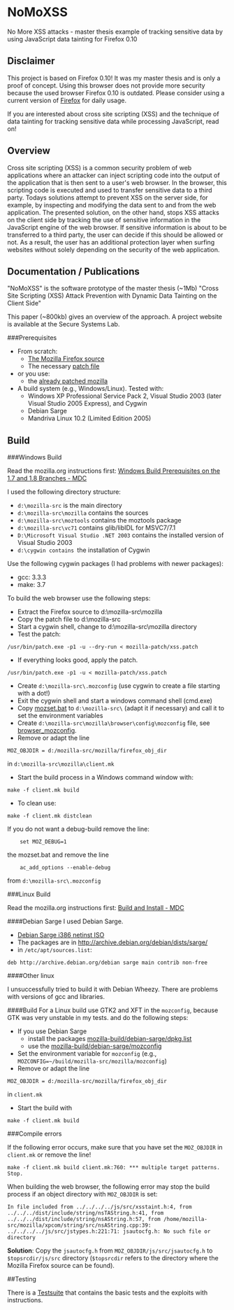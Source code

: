 # NoMoXSS
No More XSS attacks - master thesis example of tracking sensitive data by using JavaScript data tainting for Firefox 0.10

## Disclaimer

This project is based on Firefox 0.10! It was my master thesis and is only a proof of concept. Using this browser does not provide more security because the used browser Firefox 0.10 is outdated. Please consider using a current version of [Firefox](https://www.mozilla.org/en-US/firefox/new/) for daily usage.

If you are interested about cross site scripting (XSS) and the technique of data tainting for tracking sensitive data while processing JavaScript, read on!

## Overview

Cross site scripting (XSS) is a common security problem of web applications where an attacker can inject scripting code into the output of the application that is then sent to a user's web browser. In the browser, this scripting code is executed and used to transfer sensitive data to a third party. Todays solutions attempt to prevent XSS on the server side, for example, by inspecting and modifying the data sent to and from the web application. The presented solution, on the other hand, stops XSS attacks on the client side by tracking the use of sensitive information in the JavaScript engine of the web browser. If sensitive information is about to be transferred to a third party, the user can decide if this should be allowed or not. As a result, the user has an additional protection layer when surfing websites without solely depending on the security of the web application.

## Documentation / Publications

"NoMoXSS" is the software prototype of the master thesis (~1Mb) "Cross Site Scripting (XSS) Attack Prevention with Dynamic Data Tainting on the Client Side"

This paper (~800kb) gives an overview of the approach.
A project website is available at the Secure Systems Lab.

###Prerequisites

* From scratch:
  * [The Mozilla Firefox source](http://ftp.mozilla.org/pub/mozilla.org/firefox/releases/0.10.1/firefox-1.0PR-source.tar.bz2)
  * The necessary [patch file](mozilla-patch/xss.patch)
* or you use:
  * the [already patched mozilla](mozilla/)
* A build system (e.g., Windows/Linux). Tested with:
  * Windows XP Professional Service Pack 2, Visual Studio 2003 (later Visual Studio 2005 Express), and Cygwin
  * Debian Sarge
  * Mandriva Linux 10.2 (Limited Edition 2005)

## Build

###Windows Build

Read the mozilla.org instructions first: [Windows Build Prerequisites on the 1.7 and 1.8 Branches - MDC](http://developer.mozilla.org/en/docs/Windows_Build_Prerequisites_on_the_1.7_and_1.8_Branches)

I used the following directory structure:

* `d:\mozilla-src` is the main directory
* `d:\mozilla-src\mozilla` contains the sources
* `d:\mozilla-src\moztools` contains the moztools package
* `d:\mozilla-src\vc71` contains glib/libIDL for MSVC7/7.1
* `D:\Microsoft Visual Studio .NET 2003` contains the installed version of Visual Studio 2003
* `d:\cygwin contains `the installation of Cygwin

Use the following cygwin packages (I had problems with newer packages):

* gcc: 3.3.3
* make: 3.7

To build the web browser use the following steps:

* Extract the Firefox source to d:\mozilla-src\mozilla
* Copy the patch file to d:\mozilla-src
* Start a cygwin shell, change to d:\mozilla-src\mozilla directory
* Test the patch:

`/usr/bin/patch.exe -p1 -u --dry-run < mozilla-patch/xss.patch`

* If everything looks good, apply the patch.

`/usr/bin/patch.exe -p1 -u < mozilla-patch/xss.patch`

* Create `d:\mozilla-src\.mozconfig` (use cygwin to create a file starting with a dot!)
* Exit the cygwin shell and start a windows command shell (cmd.exe)
* Copy [mozset.bat](mozilla-build/windows/mozset.bat) to `d:\mozilla-src\` (adapt it if necessary) and call it to set the environment variables
* Create `d:\mozilla-src\mozilla\browser\config\mozconfig` file, see [browser_mozconfig](mozilla-build/windows/browser_mozconfig).
* Remove or adapt the line

`MOZ_OBJDIR = d:/mozilla-src/mozilla/firefox_obj_dir`

in `d:\mozilla-src\mozilla\client.mk`
* Start the build process in a Windows command window with:

`make -f client.mk build`

* To clean use:

`make -f client.mk distclean`


If you do not want a debug-build remove the line:

`    set MOZ_DEBUG=1`

 the mozset.bat and remove the line

`    ac_add_options --enable-debug`

from `d:\mozilla-src\.mozconfig`

###Linux Build

Read the mozilla.org instructions first: [Build and Install - MDC](http://developer.mozilla.org/en/docs/Build_and_Install)

####Debian Sarge
I used Debian Sarge.
  * [Debian Sarge i386 netinst ISO](http://cdimage.debian.org/cdimage/archive/3.1_r8/i386/iso-cd/debian-31r8-i386-netinst.iso)
  * The packages are in http://archive.debian.org/debian/dists/sarge/
  * in `/etc/apt/sources.list`:
  
`deb http://archive.debian.org/debian sarge main contrib non-free`

####Other linux

I unsuccessfully tried to build it with Debian Wheezy. There are problems with versions of gcc and libraries.

####Build
For a Linux build use GTK2 and XFT in the `mozconfig`, because GTK was very unstable in my tests.
and do the following steps:

* If you use Debian Sarge
  * install the packages [mozilla-build/debian-sarge/dpkg.list](mozilla-build/debian-sarge/dpkg.list)
  * use the [mozilla-build/debian-sarge/mozconfig](mozilla-build/debian-sarge/mozconfig) 
* Set the environment variable for `mozconfig` (e.g., `MOZCONFIG=~/build/mozilla-src/mozilla/mozconfig`)
* Remove or adapt the line

`MOZ_OBJDIR = d:/mozilla-src/mozilla/firefox_obj_dir`

in `client.mk`
* Start the build with

`make -f client.mk build`



###Compile errors

If the following error occurs, make sure that you have set the `MOZ_OBJDIR` in `client.mk` or remove the line!

`make -f client.mk build client.mk:760: *** multiple target patterns. Stop.`

When building the web browser, the following error may stop the build process if an object directory   with `MOZ_OBJDIR` is set:

`In file included from ../../../../js/src/xsstaint.h:4, from ../../../dist/include/string/nsTAString.h:41, from ../../../dist/include/string/nsAString.h:57, from /home/mozilla-src/mozilla/xpcom/string/src/nsAString.cpp:39: ../../../../js/src/jstypes.h:221:71: jsautocfg.h: No such file or directory`

**Solution**: Copy the `jsautocfg.h` from `MOZ_OBJDIR/js/src/jsautocfg.h` to `$topsrcdir/js/src` directory (`$topsrcdir` refers to the directory where the Mozilla Firefox source can be found).

##Testing

There is a [Testsuite](testing) that contains the basic tests and the exploits with instructions. 
